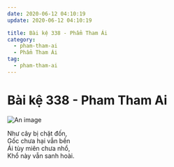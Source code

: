 ```yaml
---
date: 2020-06-12 04:10:19
update: 2020-06-12 04:10:19

title: Bài kệ 338 - Phẩm Tham Ái
category:
  - pham-tham-ai
  - Phẩm Tham Ái
tag:
  - pham-tham-ai
---
```


# Bài kệ 338 - Pham Tham Ai

![An image](/img/pham-tham-ai/pham-tham-ai-338.jpg)

Như cây bị chặt đốn,<br>Gốc chưa hại vẫn bền<br>Ái tùy miên chưa nhổ,<br>Khổ này vẫn sanh hoài.<br>
